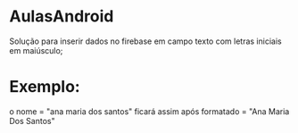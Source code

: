 # AulasAndroid

Solução para inserir dados no firebase em campo texto com letras iniciais em maiúsculo;
# Exemplo:
o nome = "ana maria dos santos" ficará assim após formatado = "Ana Maria Dos Santos"
 
